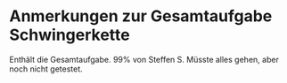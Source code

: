 # Anmerkungen zur Gesamtaufgabe Schwingerkette

Enthält die Gesamtaufgabe. 99% von Steffen S. 
Müsste alles gehen, aber noch nicht getestet. 